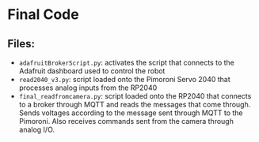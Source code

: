 # Final Code
## Files:
- `adafruitBrokerScript.py`: activates the script that connects to the Adafruit dashboard used to control the robot
- `read2040_v3.py`: script loaded onto the Pimoroni Servo 2040 that processes analog inputs from the RP2040
- `final_readfromcamera.py`: script loaded onto the RP2040 that connects to a broker through MQTT and reads the messages that come through. Sends voltages according to the message sent through MQTT to the Pimoroni. Also receives commands sent from the camera through analog I/O.
